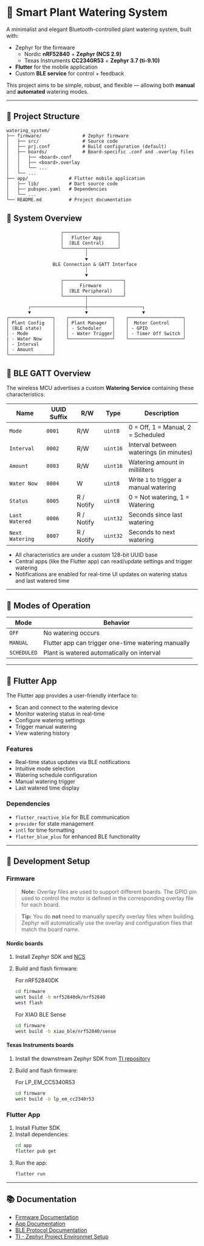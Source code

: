 # 🌿 Smart Plant Watering System

A minimalist and elegant Bluetooth-controlled plant watering system, built with:

- Zephyr for the firmware
   - Nordic **nRF52840** + **Zephyr (NCS 2.9)**
   - Texas Instruments **CC2340R53** + **Zephyr 3.7 (ti-9.10)**
- **Flutter** for the mobile application
- Custom **BLE service** for control + feedback

This project aims to be simple, robust, and flexible — allowing both **manual** and **automated** watering modes.

---

## 📁 Project Structure

```
watering_system/
├── firmware/               # Zephyr firmware
│   ├── src/                # Source code
│   ├── prj.conf            # Build configuration (default)
│   ├── boards/             # Board-specific .conf and .overlay files
│   │   ├── <board>.conf
│   │   ├── <board>.overlay
│   │   └── ...
│   └── ...
├── app/               # Flutter mobile application
│   ├── lib/           # Dart source code
│   ├── pubspec.yaml   # Dependencies
│   └── ...
└── README.md          # Project documentation
```

## 🧠 System Overview

```
                    ┌────────────────────┐
                    │   Flutter App      │
                    │  (BLE Central)     │
                    └────────┬───────────┘
                             │
                             ▼
                 BLE Connection & GATT Interface
                             │
                             ▼
                    ┌──────────────────────┐
                    │      Firmware        │
                    │  (BLE Peripheral)    │
                    └────────┬─────────────┘
                             │
        ┌────────────────────┼────────────────────┐
        ▼                    ▼                    ▼
┌────────────────┐    ┌────────────────┐    ┌────────────────────┐
│ Plant Config   │    │ Plant Manager  │    │  Motor Control     │
│ (BLE state)    │    │ - Scheduler    │    │ - GPIO             │
│ - Mode         │    │ - Water Trigger│    │ - Timer Off Switch │
| - Water Now    │    └────────────────┘    └────────────────────┘
│ - Interval     │
│ - Amount       │
└────────────────┘
```

## 📡 BLE GATT Overview

The wireless MCU advertises a custom **Watering Service** containing these characteristics:

| Name            | UUID Suffix | R/W        | Type     | Description                             |
| --------------- | ----------- | ---------- | -------- | --------------------------------------- |
| `Mode`          | `0001`      | R/W        | `uint8`  | 0 = Off, 1 = Manual, 2 = Scheduled      |
| `Interval`      | `0002`      | R/W        | `uint16` | Interval between waterings (in minutes) |
| `Amount`        | `0003`      | R/W        | `uint16` | Watering amount in milliliters          |
| `Water Now`     | `0004`      | W          | `uint8`  | Write `1` to trigger a manual watering  |
| `Status`        | `0005`      | R / Notify | `uint8`  | 0 = Not watering, 1 = Watering          |
| `Last Watered`  | `0006`      | R / Notify | `uint32` | Seconds since last watering             |
| `Next Watering` | `0007`      | R / Notify | `uint32` | Seconds to next watering                |

- All characteristics are under a custom 128-bit UUID base
- Central apps (like the Flutter app) can read/update settings and trigger watering
- Notifications are enabled for real-time UI updates on watering status and last watered time

---

## 🧩 Modes of Operation

| Mode        | Behavior                                           |
| ----------- | -------------------------------------------------- |
| `OFF`       | No watering occurs                                 |
| `MANUAL`    | Flutter app can trigger one-time watering manually |
| `SCHEDULED` | Plant is watered automatically on interval         |

---

## 📱 Flutter App

The Flutter app provides a user-friendly interface to:

- Scan and connect to the watering device
- Monitor watering status in real-time
- Configure watering settings
- Trigger manual watering
- View watering history

### Features

- Real-time status updates via BLE notifications
- Intuitive mode selection
- Watering schedule configuration
- Manual watering trigger
- Last watered time display

### Dependencies

- `flutter_reactive_ble` for BLE communication
- `provider` for state management
- `intl` for time formatting
- `flutter_blue_plus` for enhanced BLE functionality

---

## 🔧 Development Setup

### Firmware
> **Note:** Overlay files are used to support different boards. The GPIO pin used to control the motor is defined in the corresponding overlay file for each board.

> **Tip:** You do **not** need to manually specify overlay files when building. Zephyr will automatically use the overlay and configuration files that match the board name.

#### Nordic boards
1. Install Zephyr SDK and [NCS](https://docs.nordicsemi.com/bundle/ncs-latest/page/nrf/installation/install_ncs.html)
2. Build and flash firmware:
   
   For nRF52840DK
   ```bash
   cd firmware
   west build -b nrf52840dk/nrf52840
   west flash
   ```

   For XIAO BLE Sense
   ```bash
   cd firmware
   west build -b xiao_ble/nrf52840/sense
   ```
#### Texas Instruments boards
1. Install the downstream Zephyr SDK from [TI repository](https://github.com/TexasInstruments/simplelink-zephyr/)
2. Build and flash firmware:

   For LP_EM_CC5340R53
   ```bash
   cd firmware
   west build -b lp_em_cc2340r53
   ```

### Flutter App

1. Install Flutter SDK
2. Install dependencies:
   ```bash
   cd app
   flutter pub get
   ```
3. Run the app:
   ```bash
   flutter run
   ```

---

## 📚 Documentation

- [Firmware Documentation](firmware/README.md)
- [App Documentation](app/README.md)
- [BLE Protocol Documentation](docs/ble_protocol.md)
- [TI - Zephyr Project Environmet Setup](https://dev.ti.com/tirex/explore/node?node=A__Abn1NAQObvrVu7R5iV50Lw__SIMPLELINK-ACADEMY-CC23XX__gsUPh5j__LATEST)
